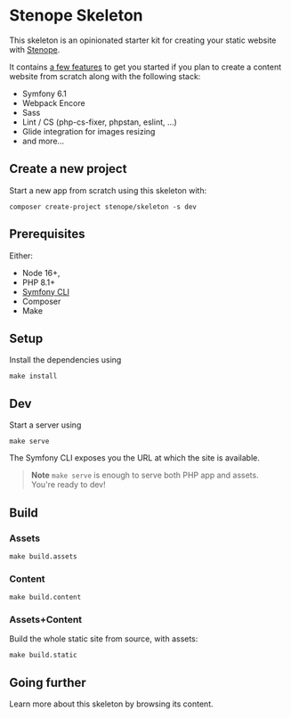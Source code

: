 # Stenope Skeleton

This skeleton is an opinionated starter kit for creating your static website
with [Stenope](https://stenopephp.github.io/Stenope/).

It contains [a few features](https://stenopephp.github.io/skeleton/articles/guide#what-s-inside) to get you started 
if you plan to create a content website from scratch along with the following stack:

- Symfony 6.1
- Webpack Encore
- Sass
- Lint / CS (php-cs-fixer, phpstan, eslint, …)
- Glide integration for images resizing
- and more…

## Create a new project

Start a new app from scratch using this skeleton with:

```shell
composer create-project stenope/skeleton -s dev
```

## Prerequisites

Either:

- Node 16+,
- PHP 8.1+
- [Symfony CLI](https://symfony.com/download)
- Composer
- Make

## Setup

Install the dependencies using

```shell
make install
```

## Dev

Start a server using

```shell
make serve
```

The Symfony CLI exposes you the URL at which the site is available.

> **Note**
> `make serve` is enough to serve both PHP app and assets.  
> You're ready to dev!

## Build

### Assets

```shell
make build.assets
```

### Content

```shell
make build.content
````

### Assets+Content

Build the whole static site from source, with assets:

```shell
make build.static
```

## Going further

Learn more about this skeleton by browsing its content.
